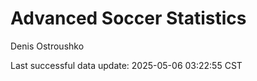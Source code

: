 # Advanced Soccer Statistics
Denis Ostroushko

<!-- gfm -->

Last successful data update: 2025-05-06 03:22:55 CST

